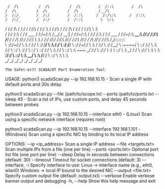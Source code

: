      /  /\         /  /\         /  /\        /  /::\        /  /\         /  /\         /  /\         /  /\         /__/\    
    /  /:/_       /  /:/        /  /::\      /  /:/\:\      /  /::\       /  /:/_       /  /:/        /  /::\        \  \:\   
   /  /:/ /\     /  /:/        /  /:/\:\    /  /:/  \:\    /  /:/\:\     /  /:/ /\     /  /:/        /  /:/\:\        \  \:\  
  /  /:/ /::\   /  /:/  ___   /  /:/~/::\  /__/:/ \__\:|  /  /:/~/::\   /  /:/ /::\   /  /:/  ___   /  /:/~/::\   _____\__\:\ 
 /__/:/ /:/\:\ /__/:/  /  /\ /__/:/ /:/\:\ \  \:\ /  /:/ /__/:/ /:/\:\ /__/:/ /:/\:\ /__/:/  /  /\ /__/:/ /:/\:\ /__/::::::::\
 \  \:\/:/~/:/ \  \:\ /  /:/ \  \:\/:/__\/  \  \:\  /:/  \  \:\/:/__\/ \  \:\/:/~/:/ \  \:\ /  /:/ \  \:\/:/__\/ \  \:\~~\~~\/
  \  \::/ /:/   \  \:\  /:/   \  \::/        \  \:\/:/    \  \::/       \  \::/ /:/   \  \:\  /:/   \  \::/       \  \:\  ~~~ 
   \__\/ /:/     \  \:\/:/     \  \:\         \  \::/      \  \:\        \__\/ /:/     \  \:\/:/     \  \:\        \  \:\     
     /__/:/       \  \::/       \  \:\         \__\/        \  \:\         /__/:/       \  \::/       \  \:\        \  \:\    
     \__\/         \__\/         \__\/                       \__\/         \__\/         \__\/         \__\/         \__\/    

    The Safe(-er?) SCADA/OT Port Enumeration Tool

USAGE:
  python3 scadaScan.py --ip 192.168.10.15
    - Scan a single IP with default ports and 30s delay

  python3 scadaScan.py --file /path/to/scope.txt --ports /path/to/ports.txt --sleep 45
    - Scan a list of IPs, use custom ports, and delay 45 seconds between probes

  python3 scadaScan.py --ip 192.168.10.15 --interface eth0
    - (Linux) Scan using a specific network interface (requires root)

  python3 scadaScan.py --ip 192.168.10.15 --interface 192.168.1.101
    - (Windows) Scan using a specific NIC by binding to its local IP address

OPTIONS:
  --ip <ip_address>             Scan a single IP address
  --file <targets.txt>          Scan multiple IPs from a file (one per line)
  --ports <ports.txt>           Optional port list file (one port per line)
  --sleep <seconds>             Delay in seconds between connections (default: 30)
  --timeout <seconds>           Timeout for socket connections (default: 3)
  --interface, -i <interface>   Specify interface to use:
                                  Linux  → interface name (e.g., eth0, wlan0)
                                  Windows → local IP bound to the desired NIC
  --output <file.txt>           Specify custom output file (default: output.txt)
  --verbose                     Enable verbose banner output and debugging
  -h, --help                    Show this help message and exit
